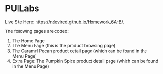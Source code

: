 # PUILabs

Live Site Here: https://ndevired.github.io/Homework_6A-B/.

The following pages are coded:
1. The Home Page
2. The Menu Page (this is the product browsing page)
3. The Caramel Pecan product detail page (which can be found in the Menu Page)
4. Extra Page: The Pumpkin Spice product detail page (which can be found in the Menu Page)


